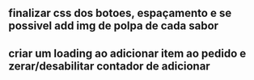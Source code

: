 ## finalizar css dos botoes, espaçamento e se possivel add img de polpa de cada sabor

## criar um loading ao adicionar item ao pedido e zerar/desabilitar contador de adicionar
